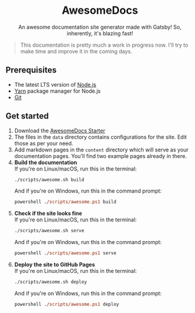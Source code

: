 <div align="center">
  <h1>AwesomeDocs</h1>
  <p>An awesome documentation site generator made with Gatsby! So, inherently, it's blazing fast!</p>
</div>

> This documentation is pretty much a work in progress now.
> I'll try to make time and improve it in the coming days.

## Prerequisites
* The latest LTS version of [Node.js]
* [Yarn] package manager for Node.js
* [Git]

## Get started
1.  Download the [AwesomeDocs Starter]
2.  The files in the `data` directory contains configurations for the site.
    Edit those as per your need.
3.  Add markdown pages in the `content` directory which will serve as your
    documentation pages. You'll find two example pages already in there.
4.  **Build the documentation**  
    If you're on Linux/macOS, run this in the terminal:
    ```bash
    ./scripts/awesome.sh build
    ```
    And if you're on Windows, run this in the command prompt:
    ```ps
    powershell ./scripts/awesome.ps1 build
    ```
5.  **Check if the site looks fine**  
    If you're on Linux/macOS, run this in the terminal:
    ```bash
    ./scripts/awesome.sh serve
    ```
    And if you're on Windows, run this in the command prompt:
    ```ps
    powershell ./scripts/awesome.ps1 serve
    ```
5.  **Deploy the site to GitHub Pages**  
    If you're on Linux/macOS, run this in the terminal:
    ```bash
    ./scripts/awesome.sh deploy
    ```
    And if you're on Windows, run this in the command prompt:
    ```ps
    powershell ./scripts/awesome.ps1 deploy
    ```

[Node.js]: https://nodejs.org/
[Yarn]: https://yarnpkg.com/
[Git]: https://git-scm.com
[AwesomeDocs]: https://github.com/AwesomeDocs/AwesomeDocs
[AwesomeDocs Starter]: https://github.com/AwesomeDocs/awesomedocs-starter
